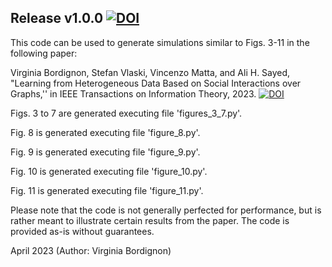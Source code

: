 ## Release v1.0.0 [![DOI](https://zenodo.org/badge/DOI/10.5281/zenodo.7853193.svg)](https://doi.org/10.5281/zenodo.7853193)


This code can be used to generate simulations similar to Figs. 3-11 in the following paper:

Virginia Bordignon, Stefan Vlaski, Vincenzo Matta, and Ali H. Sayed,  "Learning from Heterogeneous Data Based on Social Interactions over Graphs,'' in IEEE Transactions on Information Theory, 2023. [![DOI](https://zenodo.org/badge/DOI/10.1109/TIT.2022.3227587.svg)](https://doi.org/10.1109/TIT.2022.3232368)

Figs. 3 to 7 are generated executing file 'figures_3_7.py'.

Fig. 8 is generated executing file 'figure_8.py'.

Fig. 9 is generated executing file 'figure_9.py'.

Fig. 10 is generated executing file 'figure_10.py'.

Fig. 11 is generated executing file 'figure_11.py'.

Please note that the code is not generally perfected for performance, but is rather meant to illustrate certain results from the paper. The code is provided as-is without guarantees.

April 2023 (Author: Virginia Bordignon)
